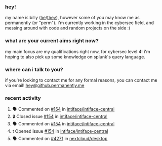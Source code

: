 ### hey!
my name is billy ([he](https://en.pronouns.page/he/him)/[they](https://en.pronouns.page/they/them)), however some of you may know me as permanently (or "perm"). i'm currently working in the cybersec field, and messing around with code and random projects on the side :)

### what are your current aims right now?
my main focus are my qualifications right now, for cybersec level 4! i'm hoping to also pick up some knowledge on splunk's query language.

### where can i talk to you?
if you're looking to contact me for any formal reasons, you can contact me via email! [hey@github.permanently.me](mailto:hey@github.permanently.me)

### recent activity
<!--START_SECTION:activity-->
1. 🗣 Commented on [#154](https://github.com/intiface/intiface-central/issues/154#issuecomment-2392376969) in [intiface/intiface-central](https://github.com/intiface/intiface-central)
2. 🔒 Closed issue [#154](https://github.com/intiface/intiface-central/issues/154) in [intiface/intiface-central](https://github.com/intiface/intiface-central)
3. 🗣 Commented on [#154](https://github.com/intiface/intiface-central/issues/154#issuecomment-2391835430) in [intiface/intiface-central](https://github.com/intiface/intiface-central)
4. ❗ Opened issue [#154](https://github.com/intiface/intiface-central/issues/154) in [intiface/intiface-central](https://github.com/intiface/intiface-central)
5. 🗣 Commented on [#4271](https://github.com/nextcloud/desktop/issues/4271#issuecomment-2347405563) in [nextcloud/desktop](https://github.com/nextcloud/desktop)
<!--END_SECTION:activity-->
